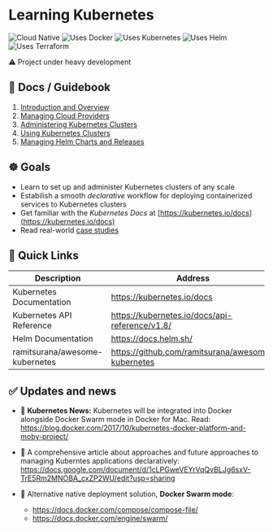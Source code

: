 # Learning Kubernetes

![Cloud Native](https://img.shields.io/badge/cloud-native-81bfe8.svg)
![Uses Docker](https://img.shields.io/badge/uses-docker-50a3cf.svg)
![Uses Kubernetes](https://img.shields.io/badge/uses-kubernetes-3176e1.svg)
![Uses Helm](https://img.shields.io/badge/uses-helm-10a3eb.svg)
![Uses Terraform](https://img.shields.io/badge/uses-terraform-5956e3.svg)

⚠️ Project under heavy development

## 📘 Docs / Guidebook

1. [Introduction and Overview](/docs/01-intro/)
2. [Managing Cloud Providers](/docs/02-clouds/)
3. [Administering Kubernetes Clusters](/docs/03-administration)
4. [Using Kubernetes Clusters](/docs/04-usage)
5. [Managing Helm Charts and Releases](/docs/05-charts-and-releases)

## ☸️ Goals

- Learn to set up and administer Kubernetes clusters of any scale
- Estabilish a smooth *declarative* workflow for deploying containerized services to Kubernetes clusters
- Get familiar with the *Kubernetes Docs* at [https://kubernetes.io/docs](https://kubernetes.io/docs)
- Read real-world [case studies](https://github.com/ramitsurana/awesome-kubernetes#case-studies)

## 🔗 Quick Links

| Description | Address |
| --- | --- |
| Kubernetes Documentation | https://kubernetes.io/docs  |
| Kubernetes API Reference | https://kubernetes.io/docs/api-reference/v1.8/ |
| Helm Documentation | https://docs.helm.sh/ |
| ramitsurana/awesome-kubernetes | https://github.com/ramitsurana/awesome-kubernetes |


## ✅ Updates and news

- 🎉 **Kubernetes News:** Kubernetes will be integrated into Docker alongside Docker Swarm mode in Docker for Mac. Read: <https://blog.docker.com/2017/10/kubernetes-docker-platform-and-moby-project/>

- 📖 A comprehensive article about approaches and future approaches to managing Kuberntes applications declaratively: <https://docs.google.com/document/d/1cLPGweVEYrVqQvBLJg6sxV-TrE5Rm2MNOBA_cxZP2WU/edit?usp=sharing>

- 🐳 Alternative native deployment solution, **Docker Swarm mode**:
  * <https://docs.docker.com/compose/compose-file/>
  * <https://docs.docker.com/engine/swarm/>
